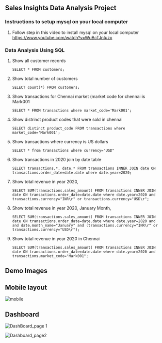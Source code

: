 
## Sales Insights Data Analysis Project

### Instructions to setup mysql on your local computer

1. Follow step in this video to install mysql on your local computer
https://www.youtube.com/watch?v=WuBcTJnIuzo

### Data Analysis Using SQL

1. Show all customer records

    `SELECT * FROM customers;`

1. Show total number of customers

    `SELECT count(*) FROM customers;`

1. Show transactions for Chennai market (market code for chennai is Mark001

    `SELECT * FROM transactions where market_code='Mark001';`

1. Show distrinct product codes that were sold in chennai

    `SELECT distinct product_code FROM transactions where market_code='Mark001';`

1. Show transactions where currency is US dollars

    `SELECT * from transactions where currency="USD"`

1. Show transactions in 2020 join by date table

    `SELECT transactions.*, date.* FROM transactions INNER JOIN date ON transactions.order_date=date.date where date.year=2020;`

1. Show total revenue in year 2020,

    `SELECT SUM(transactions.sales_amount) FROM transactions INNER JOIN date ON transactions.order_date=date.date where date.year=2020 and transactions.currency="INR\r" or transactions.currency="USD\r";`
	
1. Show total revenue in year 2020, January Month,

    `SELECT SUM(transactions.sales_amount) FROM transactions INNER JOIN date ON transactions.order_date=date.date where date.year=2020 and and date.month_name="January" and (transactions.currency="INR\r" or transactions.currency="USD\r");`

1. Show total revenue in year 2020 in Chennai

    `SELECT SUM(transactions.sales_amount) FROM transactions INNER JOIN date ON transactions.order_date=date.date where date.year=2020
and transactions.market_code="Mark001";`

## Demo Images 

## Mobile layout 

![mobile](https://github.com/Vedant478/Sales_insigths/assets/55829535/bd4dc7c0-3d8b-4276-802f-303a70f6e5af)

## Dashboard

![DashBoard_page 1](https://github.com/Vedant478/Sales_insigths/assets/55829535/538f4c8e-4ff4-4a2c-9cec-954dd3153f03)

![Dashboard_page2](https://github.com/Vedant478/Sales_insigths/assets/55829535/9fb518ed-3307-46fd-a61b-33ce270f703c)



